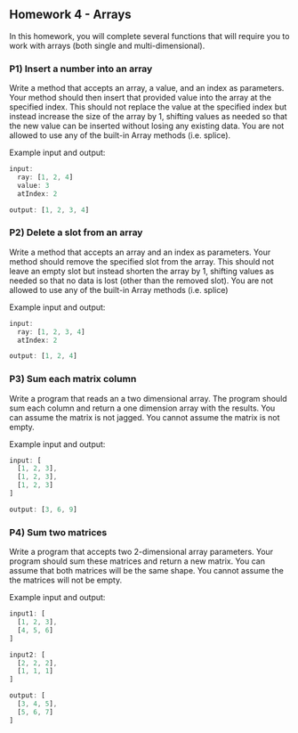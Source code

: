 ## Homework 4 - Arrays

In this homework, you will complete several functions that will require you to
work with arrays (both single and multi-dimensional).

### P1) Insert a number into an array
Write a method that accepts an array, a value, and an index as parameters.
Your method should then insert that provided value into the array at the specified index.
This should not replace the value at the specified index but instead increase the size of the array by 1, shifting values as needed so that the new value can be inserted without losing any existing data.
You are not allowed to use any of the built-in Array methods (i.e. splice).

Example input and output:
```javascript
input:
  ray: [1, 2, 4]
  value: 3
  atIndex: 2

output: [1, 2, 3, 4]
```

### P2) Delete a slot from an array
Write a method that accepts an array and an index as parameters.
Your method should remove the specified slot from the array.
This should not leave an empty slot but instead shorten the array by 1, shifting values as needed so that no data is lost (other than the removed slot).
You are not allowed to use any of the built-in Array methods (i.e. splice)

Example input and output:
```javascript
input:
  ray: [1, 2, 3, 4]
  atIndex: 2

output: [1, 2, 4]
```


### P3) Sum each matrix column
Write a program that reads an a two dimensional array.
The program should sum each column and return a one dimension array with the results.
You can assume the matrix is not jagged.
You cannot assume the matrix is not empty.

Example input and output:
```javascript
input: [
  [1, 2, 3],
  [1, 2, 3],
  [1, 2, 3]
]

output: [3, 6, 9]
```


### P4) Sum two matrices
Write a program that accepts two 2-dimensional array parameters.
Your program should sum these matrices and return a new matrix.
You can assume that both matrices will be the same shape.
You cannot assume the the matrices will not be empty.

Example input and output:
```javascript
input1: [
  [1, 2, 3],
  [4, 5, 6] 
]

input2: [
  [2, 2, 2],
  [1, 1, 1]
]

output: [
  [3, 4, 5],
  [5, 6, 7]
]
```

